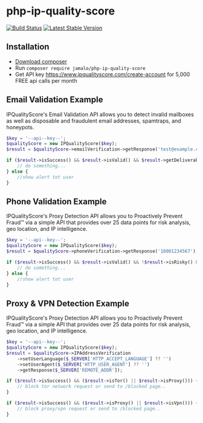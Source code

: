 # php-ip-quality-score

[![Build Status](https://travis-ci.org/jamalo/php-ip-quality-score.svg?branch=master)](https://travis-ci.org/jamalo/php-ip-quality-score)
[![Latest Stable Version](https://poser.pugx.org/jamalo/php-ip-quality-score/v/stable)](https://packagist.org/packages/jamalo/php-ip-quality-score)
## Installation

- [Download composer](https://getcomposer.org)
- Run `composer require jamalo/php-ip-quality-score`
- Get API key https://www.ipqualityscore.com/create-account for 5,000 FREE api calls per month

## Email Validation Example
IPQualityScore's Email Validation API allows you to detect invalid mailboxes as well as disposable and fraudulent email addresses, spamtraps, and honeypots.

```php
$key = '--api--key--';
$qualityScore = new IPQualityScore($key);
$result = $qualityScore->emailVerification->getResponse('test@example.com');

if ($result->isSuccess() && $result->isValid() && $result->getDeliverability() === 'high') {
    // do something...
} else {
    //show alert tot user
}
```
## Phone Validation Example
IPQualityScore's Proxy Detection API allows you to Proactively Prevent Fraud™ via a simple API that provides over 25 data points for risk analysis, geo location, and IP intelligence.

```php
$key = '--api--key--';
$qualityScore = new IPQualityScore($key);
$result = $qualityScore->phoneVerification->getResponse('18001234567');

if ($result->isSuccess() && $result->isValid() && !$result->isRisky() && !$result->isVoip() && !$result->isRecentAbuse()) {
    // do something...
} else {
    //show alert tot user
}
```
## Proxy & VPN Detection Example
IPQualityScore's Proxy Detection API allows you to Proactively Prevent Fraud™ via a simple API that provides over 25 data points for risk analysis, geo location, and IP intelligence.

```php
$key = '--api--key--';
$qualityScore = new IPQualityScore($key);
$result = $qualityScore->IPAddressVerification
    ->setUserLanguage($_SERVER['HTTP_ACCEPT_LANGUAGE'] ?? '')
    ->setUserAgent($_SERVER['HTTP_USER_AGENT'] ?? '')
    ->getResponse($_SERVER['REMOTE_ADDR']);

if ($result->isSuccess() && ($result->isTor() || $result->isProxy())) {
    // block tor network request or send to /blocked page..
}

if ($result->isSuccess() && ($result->isProxy() || $result->isVpn())) {
    // block proxy/vpn request or send to /blocked page..
}
```